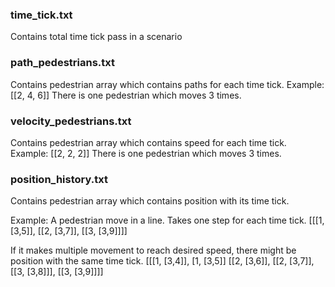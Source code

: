 ### time_tick.txt
Contains total time tick pass in a scenario

### path_pedestrians.txt
Contains pedestrian array which contains paths for each time tick.
Example:
[[2, 4, 6]]
There is one pedestrian which moves 3 times.

### velocity_pedestrians.txt
Contains pedestrian array which contains speed for each time tick.
Example:
[[2, 2, 2]]
There is one pedestrian which moves 3 times.

### position_history.txt
Contains pedestrian array which contains position with its time tick.

Example: A pedestrian move in a line. Takes one step for each time tick.
[[[1, [3,5]], [[2, [3,7]], [[3, [3,9]]]]

If it makes multiple movement to reach desired speed, there might be position with the same time tick.
[[[1, [3,4]], [1, [3,5]] [[2, [3,6]], [[2, [3,7]], [[3, [3,8]]], [[3, [3,9]]]]